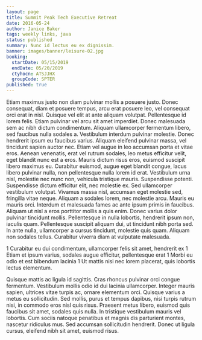 ```yaml
---
layout: page
title: Summit Peak Tech Executive Retreat
date: 2016-05-24
author: Janice Baker
tags: weekly links, java
status: published
summary: Nunc id lectus eu ex dignissim.
banner: images/banner/leisure-02.jpg
booking:
  startDate: 05/15/2019
  endDate: 05/20/2019
  ctyhocn: ATSJJHX
  groupCode: SPTER
published: true
---
```

Etiam maximus justo non diam pulvinar mollis a posuere justo. Donec consequat, diam et posuere tempus, arcu erat posuere leo, vel consequat orci erat in nisl. Quisque vel elit at ante aliquam volutpat. Pellentesque id lorem felis. Etiam pulvinar vel arcu sit amet imperdiet. Donec malesuada sem ac nibh dictum condimentum. Aliquam ullamcorper fermentum libero, sed faucibus nulla sodales a. Vestibulum interdum pulvinar molestie. Donec hendrerit ipsum eu faucibus varius. Aliquam eleifend pulvinar massa, vel tincidunt sapien auctor nec. Etiam vel augue in leo accumsan porta et vitae eros. Aenean venenatis, erat vel rutrum sodales, leo metus efficitur velit, eget blandit nunc est a eros. Mauris dictum risus eros, euismod suscipit libero maximus eu. Curabitur euismod, augue eget blandit congue, lacus libero pulvinar nulla, non pellentesque nulla lorem id erat. Vestibulum urna nisl, molestie nec nunc non, vehicula tristique mauris.
Suspendisse potenti. Suspendisse dictum efficitur elit, nec molestie ex. Sed ullamcorper vestibulum volutpat. Vivamus massa nisl, accumsan eget molestie sed, fringilla vitae neque. Aliquam a sodales lorem, nec molestie arcu. Mauris eu mauris orci. Interdum et malesuada fames ac ante ipsum primis in faucibus. Aliquam ut nisl a eros porttitor mollis a quis enim. Donec varius dolor pulvinar tincidunt mollis. Pellentesque in nulla lobortis, hendrerit ipsum non, iaculis quam. Pellentesque suscipit aliquam dui, ut tincidunt nibh porta sed. In ante nulla, ullamcorper a cursus tincidunt, molestie quis quam. Aliquam non sodales tellus. Curabitur viverra diam at vulputate malesuada.

1 Curabitur eu dui condimentum, ullamcorper felis sit amet, hendrerit ex
1 Etiam et ipsum varius, sodales augue efficitur, pellentesque erat
1 Morbi eu odio et est bibendum lacinia
1 Ut mattis nisi nec lorem placerat, quis lobortis lectus elementum.

Quisque mattis ac ligula id sagittis. Cras rhoncus pulvinar orci congue fermentum. Vestibulum mollis odio id dui lacinia ullamcorper. Integer mauris sapien, ultrices vitae turpis ac, ornare elementum orci. Quisque varius a metus eu sollicitudin. Sed mollis, purus et tempus dapibus, nisi turpis rutrum nisi, in commodo eros nisl quis risus. Praesent metus libero, euismod quis faucibus sit amet, sodales quis nulla. In tristique vestibulum mauris vel lobortis. Cum sociis natoque penatibus et magnis dis parturient montes, nascetur ridiculus mus. Sed accumsan sollicitudin hendrerit. Donec ut ligula cursus, eleifend nibh sit amet, euismod risus.
